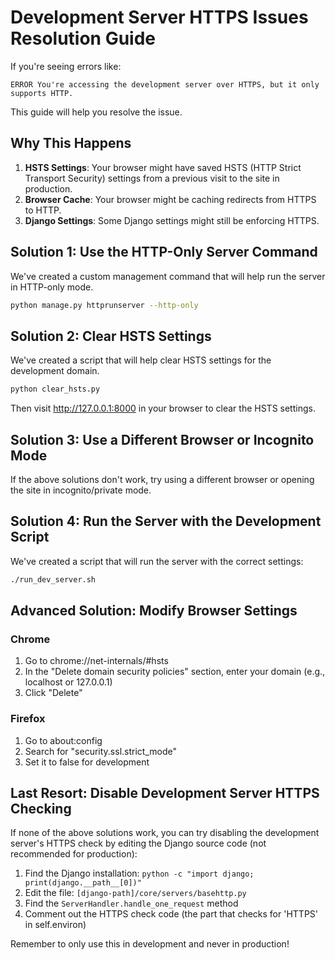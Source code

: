 # Development Server HTTPS Issues Resolution Guide

If you're seeing errors like:
```
ERROR You're accessing the development server over HTTPS, but it only supports HTTP.
```

This guide will help you resolve the issue.

## Why This Happens

1. **HSTS Settings**: Your browser might have saved HSTS (HTTP Strict Transport Security) settings from a previous visit to the site in production.
2. **Browser Cache**: Your browser might be caching redirects from HTTPS to HTTP.
3. **Django Settings**: Some Django settings might still be enforcing HTTPS.

## Solution 1: Use the HTTP-Only Server Command

We've created a custom management command that will help run the server in HTTP-only mode.

```bash
python manage.py httprunserver --http-only
```

## Solution 2: Clear HSTS Settings

We've created a script that will help clear HSTS settings for the development domain.

```bash
python clear_hsts.py
```

Then visit http://127.0.0.1:8000 in your browser to clear the HSTS settings.

## Solution 3: Use a Different Browser or Incognito Mode

If the above solutions don't work, try using a different browser or opening the site in incognito/private mode.

## Solution 4: Run the Server with the Development Script

We've created a script that will run the server with the correct settings:

```bash
./run_dev_server.sh
```

## Advanced Solution: Modify Browser Settings

### Chrome
1. Go to chrome://net-internals/#hsts
2. In the "Delete domain security policies" section, enter your domain (e.g., localhost or 127.0.0.1)
3. Click "Delete"

### Firefox
1. Go to about:config
2. Search for "security.ssl.strict_mode"
3. Set it to false for development

## Last Resort: Disable Development Server HTTPS Checking

If none of the above solutions work, you can try disabling the development server's HTTPS check by editing the Django source code (not recommended for production):

1. Find the Django installation: `python -c "import django; print(django.__path__[0])"`
2. Edit the file: `[django-path]/core/servers/basehttp.py`
3. Find the `ServerHandler.handle_one_request` method
4. Comment out the HTTPS check code (the part that checks for 'HTTPS' in self.environ)

Remember to only use this in development and never in production!